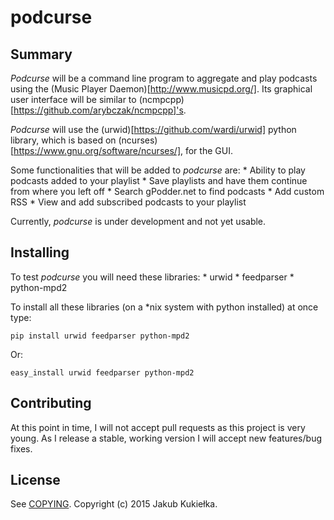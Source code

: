 # podcurse

## Summary

*Podcurse* will be a command line program to aggregate and play podcasts using the (Music Player Daemon)[http://www.musicpd.org/]. Its graphical user interface will be similar to (ncmpcpp)[https://github.com/arybczak/ncmpcpp]'s.

*Podcurse* will use the (urwid)[https://github.com/wardi/urwid] python library, which is based on (ncurses)[https://www.gnu.org/software/ncurses/], for the GUI.

Some functionalities that will be added to *podcurse* are:
	* Ability to play podcasts added to your playlist
	* Save playlists and have them continue from where you left off
	* Search gPodder.net to find podcasts
	* Add custom RSS
	* View and add subscribed podcasts to your playlist

Currently, *podcurse* is under development and not yet usable.

## Installing

To test *podcurse* you will need these libraries:
	* urwid
	* feedparser
	* python-mpd2

To install all these libraries (on a *nix system with python installed) at once type:

`pip install urwid feedparser python-mpd2`

Or:

`easy_install urwid feedparser python-mpd2`

## Contributing

At this point in time, I will not accept pull requests as this project is very young. As I release a stable, working version I will accept new features/bug fixes.

## License

See [COPYING][]. Copyright (c) 2015 Jakub Kukiełka.

[COPYING]: ./COPYING
